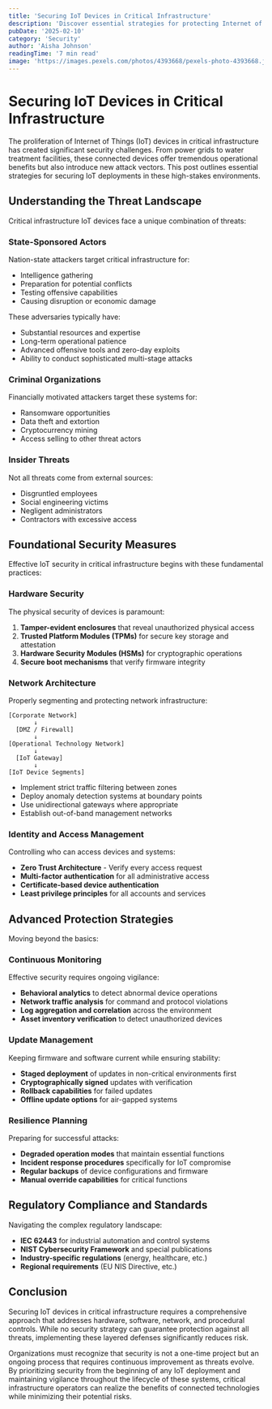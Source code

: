 ```yaml
---
title: 'Securing IoT Devices in Critical Infrastructure'
description: 'Discover essential strategies for protecting Internet of Things (IoT) devices deployed in critical infrastructure environments.'
pubDate: '2025-02-10'
category: 'Security'
author: 'Aisha Johnson'
readingTime: '7 min read'
image: 'https://images.pexels.com/photos/4393668/pexels-photo-4393668.jpeg?auto=compress&cs=tinysrgb&w=1260&h=750&dpr=2'
---
```


# Securing IoT Devices in Critical Infrastructure

The proliferation of Internet of Things (IoT) devices in critical infrastructure has created significant security challenges. From power grids to water treatment facilities, these connected devices offer tremendous operational benefits but also introduce new attack vectors. This post outlines essential strategies for securing IoT deployments in these high-stakes environments.

## Understanding the Threat Landscape

Critical infrastructure IoT devices face a unique combination of threats:

### State-Sponsored Actors

Nation-state attackers target critical infrastructure for:
- Intelligence gathering
- Preparation for potential conflicts
- Testing offensive capabilities
- Causing disruption or economic damage

These adversaries typically have:
- Substantial resources and expertise
- Long-term operational patience
- Advanced offensive tools and zero-day exploits
- Ability to conduct sophisticated multi-stage attacks

### Criminal Organizations

Financially motivated attackers target these systems for:
- Ransomware opportunities
- Data theft and extortion
- Cryptocurrency mining
- Access selling to other threat actors

### Insider Threats

Not all threats come from external sources:
- Disgruntled employees
- Social engineering victims
- Negligent administrators
- Contractors with excessive access

## Foundational Security Measures

Effective IoT security in critical infrastructure begins with these fundamental practices:

### Hardware Security

The physical security of devices is paramount:

1. **Tamper-evident enclosures** that reveal unauthorized physical access
2. **Trusted Platform Modules (TPMs)** for secure key storage and attestation
3. **Hardware Security Modules (HSMs)** for cryptographic operations
4. **Secure boot mechanisms** that verify firmware integrity

### Network Architecture

Properly segmenting and protecting network infrastructure:

```
[Corporate Network]
       ↓
  [DMZ / Firewall]
       ↓
[Operational Technology Network]
       ↓
  [IoT Gateway]
       ↓
[IoT Device Segments]
```

- Implement strict traffic filtering between zones
- Deploy anomaly detection systems at boundary points
- Use unidirectional gateways where appropriate
- Establish out-of-band management networks

### Identity and Access Management

Controlling who can access devices and systems:

- **Zero Trust Architecture** - Verify every access request
- **Multi-factor authentication** for all administrative access
- **Certificate-based device authentication**
- **Least privilege principles** for all accounts and services

## Advanced Protection Strategies

Moving beyond the basics:

### Continuous Monitoring

Effective security requires ongoing vigilance:

- **Behavioral analytics** to detect abnormal device operations
- **Network traffic analysis** for command and protocol violations
- **Log aggregation and correlation** across the environment
- **Asset inventory verification** to detect unauthorized devices

### Update Management

Keeping firmware and software current while ensuring stability:

- **Staged deployment** of updates in non-critical environments first
- **Cryptographically signed** updates with verification
- **Rollback capabilities** for failed updates
- **Offline update options** for air-gapped systems

### Resilience Planning

Preparing for successful attacks:

- **Degraded operation modes** that maintain essential functions
- **Incident response procedures** specifically for IoT compromise
- **Regular backups** of device configurations and firmware
- **Manual override capabilities** for critical functions

## Regulatory Compliance and Standards

Navigating the complex regulatory landscape:

- **IEC 62443** for industrial automation and control systems
- **NIST Cybersecurity Framework** and special publications
- **Industry-specific regulations** (energy, healthcare, etc.)
- **Regional requirements** (EU NIS Directive, etc.)

## Conclusion

Securing IoT devices in critical infrastructure requires a comprehensive approach that addresses hardware, software, network, and procedural controls. While no security strategy can guarantee protection against all threats, implementing these layered defenses significantly reduces risk.

Organizations must recognize that security is not a one-time project but an ongoing process that requires continuous improvement as threats evolve. By prioritizing security from the beginning of any IoT deployment and maintaining vigilance throughout the lifecycle of these systems, critical infrastructure operators can realize the benefits of connected technologies while minimizing their potential risks.